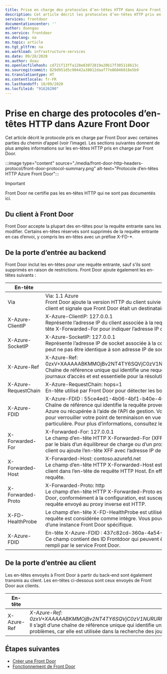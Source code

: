 ```yaml
---
title: Prise en charge des protocoles d’en-têtes HTTP dans Azure Front Door | Microsoft Docs
description: Cet article décrit les protocoles d’en-têtes HTTP pris en charge par Front Door.
services: frontdoor
documentationcenter: ''
author: duongau
ms.service: frontdoor
ms.devlang: na
ms.topic: article
ms.tgt_pltfrm: na
ms.workload: infrastructure-services
ms.date: 09/28/2020
ms.author: duau
ms.openlocfilehash: cd721f13ffa128e83072819a20b17f305118b13c
ms.sourcegitcommit: 829d951d5c90442a38012daaf77e86046018e5b9
ms.translationtype: HT
ms.contentlocale: fr-FR
ms.lasthandoff: 10/09/2020
ms.locfileid: "91626290"
---
```

# <a name="protocol-support-for-http-headers-in-azure-front-door"></a>Prise en charge des protocoles d’en-têtes HTTP dans Azure Front Door
Cet article décrit le protocole pris en charge par Front Door avec certaines parties du chemin d’appel (voir l’image). Les sections suivantes donnent de plus amples informations sur les en-têtes HTTP pris en charge par Front Door.

:::image type="content" source="./media/front-door-http-headers-protocol/front-door-protocol-summary.png" alt-text="Protocole d’en-têtes HTTP Azure Front Door":::

>[!IMPORTANT]
>Front Door ne certifie pas les en-têtes HTTP qui ne sont pas documentés ici.

## <a name="client-to-front-door"></a>Du client à Front Door
Front Door accepte la plupart des en-têtes pour la requête entrante sans les modifier. Certains en-têtes réservés sont supprimés de la requête entrante en cas d’envoi, y compris les en-têtes avec un préfixe X-FD-*.

## <a name="front-door-to-backend"></a>De la porte d’entrée au backend

Front Door inclut les en-têtes pour une requête entrante, sauf s’ils sont supprimés en raison de restrictions. Front Door ajoute également les en-têtes suivants :

| En-tête  | Exemple et description |
| ------------- | ------------- |
| Via |  Via: 1.1 Azure </br> Front Door ajoute la version HTTP du client suivie d’*Azure* comme valeur pour l’en-tête Via. Cet en-tête indique la version HTTP du client et signale que Front Door était un destinataire intermédiaire dans le cadre de la requête entre le client et le back-end.  |
| X-Azure-ClientIP | X-Azure-ClientIP: 127.0.0.1 </br> Représente l’adresse IP du client associée à la requête traitée. Par exemple, une requête en provenance d’un proxy peut ajouter l’en-tête X-Forwarded-For pour indiquer l’adresse IP de l’appelant d’origine. |
| X-Azure-SocketIP |  X-Azure-SocketIP: 127.0.0.1 </br> Représente l’adresse IP de socket associée à la connexion TCP d’où provient la requête actuelle. L’adresse IP de client d’une requête peut ne pas être identique à son adresse IP de socket, car elle peut être arbitrairement remplacée par un utilisateur.|
| X-Azure-Ref |  X-Azure-Ref: 0zxV+XAAAAABKMMOjBv2NT4TY6SQVjC0zV1NURURHRTA2MTkANDM3YzgyY2QtMzYwYS00YTU0LTk0YzMtNWZmNzA3NjQ3Nzgz </br> Chaîne de référence unique qui identifie une requête prise en charge par Front Door. Elle sert à effectuer des recherches dans les journaux d’accès et est essentielle pour la résolution des problèmes.|
| X-Azure-RequestChain |  X-Azure-RequestChain: hops=1 </br> En-tête utilisé par Front Door pour détecter les boucles de requête, et pour lequel les utilisateurs ne doivent pas établir de dépendance. |
| X-Azure-FDID | X-Azure-FDID : 55ce4ed1-4b06-4bf1-b40e-4638452104da<br/> Chaîne de référence qui identifie la requête provenant d’une ressource Front Door spécifique. La valeur peut être affichée dans le portail Azure ou récupérée à l’aide de l’API de gestion. Vous pouvez utiliser cet en-tête en association avec des listes de contrôle d’accès IP pour verrouiller votre point de terminaison en vue d’accepter uniquement les requêtes provenant d’une ressource Front Door particulière. Pour plus d’informations, consultez les [Questions fréquentes (FAQ)](front-door-faq.md#how-do-i-lock-down-the-access-to-my-backend-to-only-azure-front-door). |
| X-Forwarded-For | X-Forwarded-For: 127.0.0.1 </br> Le champ d’en-tête HTTP X-Forwarded-For (XFF) identifie souvent l’adresse IP d’origine d’un client qui se connecte à un serveur web par le biais d’un équilibreur de charge ou d’un proxy HTTP. S’il existe un en-tête XFF, Front Door y ajoute l’adresse IP de socket du client ou ajoute l’en-tête XFF avec l’adresse IP de socket du client. |
| X-Forwarded-Host | X-Forwarded-Host: contoso.azurefd.net </br> Le champ d’en-tête HTTP X-Forwarded-Host est une méthode couramment utilisée pour identifier l’hôte d’origine demandé par le client dans l’en-tête de requête HTTP Host. En effet, le nom d’hôte de Front Door peut être différent pour le serveur back-end gérant la requête. |
| X-Forwarded-Proto | X-Forwarded-Proto: http </br> Le champ d’en-tête HTTP X-Forwarded-Proto est souvent utilisé pour identifier le protocole d’origine d’une requête HTTP, car Front Door, conformément à la configuration, est susceptible de communiquer avec le back-end à l’aide de HTTPS. Cela est vrai même si la requête envoyé au proxy inverse est HTTP. |
| X-FD-HealthProbe | Le champ d’en-tête X-FD-HealthProbe est utilisé pour identifier la sonde d’intégrité de Front Door. Si cet en-tête a la valeur 1, la requête est considérée comme intègre. Vous pouvez utiliser le champ d’en-tête X-Forwarded-Host pour définir un accès strict à partir d’une instance Front Door spécifique. |
|X-Azure-FDID | En-tête X-Azure-FDID : 437c82cd-360a-4a54-94c3-5ff707647783 </br> Ce champ contient des ID Frontdoor qui peuvent être utilisés pour identifier la porte d’entrée de la requête entrante. Ce champ est rempli par le service Front Door. | 


## <a name="front-door-to-client"></a>De la porte d’entrée au client

Les en-têtes envoyés à Front Door à partir du back-end sont également transmis au client. Les en-têtes ci-dessous sont ceux envoyés de Front Door aux clients.

| En-tête  | Exemple |
| ------------- | ------------- |
| X-Azure-Ref |  *X-Azure-Ref: 0zxV+XAAAAABKMMOjBv2NT4TY6SQVjC0zV1NURURHRTA2MTkANDM3YzgyY2QtMzYwYS00YTU0LTk0YzMtNWZmNzA3NjQ3Nzgz* </br> Il s’agit d’une chaîne de référence unique qui identifie une requête traitée par Front Door, ce qui est capital pour la résolution des problèmes, car elle est utilisée dans la recherche des journaux d’accès.|

## <a name="next-steps"></a>Étapes suivantes

- [Créer une Front Door](quickstart-create-front-door.md)
- [Fonctionnement de Front Door](front-door-routing-architecture.md)
